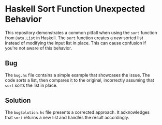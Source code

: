 # Haskell Sort Function Unexpected Behavior

This repository demonstrates a common pitfall when using the `sort` function from `Data.List` in Haskell.  The `sort` function creates a *new* sorted list instead of modifying the input list in place. This can cause confusion if you're not aware of this behavior.

## Bug
The `bug.hs` file contains a simple example that showcases the issue. The code sorts a list, then compares it to the original, incorrectly assuming that `sort` sorts the list in place. 

## Solution
The `bugSolution.hs` file presents a corrected approach.  It acknowledges that `sort` returns a new list and handles the result accordingly. 